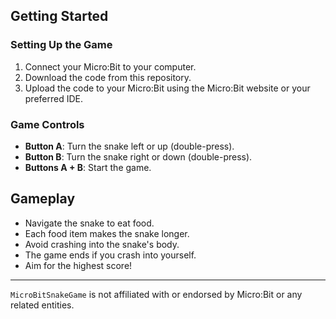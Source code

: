 ## Getting Started

### Setting Up the Game

1. Connect your Micro:Bit to your computer.
2. Download the code from this repository.
3. Upload the code to your Micro:Bit using the Micro:Bit website or your preferred IDE.

### Game Controls

- **Button A**: Turn the snake left or up (double-press).
- **Button B**: Turn the snake right or down (double-press).
- **Buttons A + B**: Start the game.

## Gameplay

- Navigate the snake to eat food.
- Each food item makes the snake longer.
- Avoid crashing into the snake's body.
- The game ends if you crash into yourself.
- Aim for the highest score!

---

`MicroBitSnakeGame` is not affiliated with or endorsed by Micro:Bit or any related entities.
